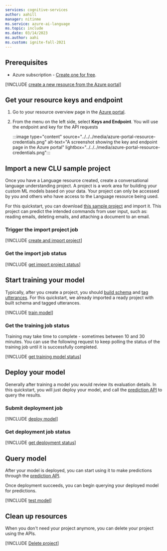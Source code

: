 ```yaml
---
services: cognitive-services
author: aahill
manager: nitinme
ms.service: azure-ai-language
ms.topic: include
ms.date: 03/14/2023
ms.author: aahi
ms.custom: ignite-fall-2021
---
```


## Prerequisites

* Azure subscription - [Create one for free](https://azure.microsoft.com/free/cognitive-services).



[!INCLUDE [create a new resource from the Azure portal](../resource-creation-azure-portal.md)]



## Get your resource keys and endpoint

1. Go to your resource overview page in the [Azure portal](https://portal.azure.com/#home).
2. From the menu on the left side, select **Keys and Endpoint**. You will use the endpoint and key for the API requests 

    :::image type="content" source="../../../media/azure-portal-resource-credentials.png" alt-text="A screenshot showing the key and endpoint page in the Azure portal" lightbox="../../../media/azure-portal-resource-credentials.png":::



## Import a new CLU sample project

Once you have a Language resource created, create a conversational language understanding project. A project is a work area for building your custom ML models based on your data. Your project can only be accessed by you and others who have access to the Language resource being used.

For this quickstart, you can download [this sample project](https://go.microsoft.com/fwlink/?linkid=2196152) and import it. This project can predict the intended commands from user input, such as: reading emails, deleting emails, and attaching a document to an email. 



### Trigger the import project job 

[!INCLUDE [create and import project](../rest-api/import-project.md)]



### Get the import job status

[!INCLUDE [get import project status](../rest-api/get-import-status.md)]



## Start training your model

Typically, after you create a project, you should [build schema](../../how-to/build-schema.md) and [tag utterances](../../how-to/tag-utterances.md). For this quickstart, we already imported a ready project with built schema and tagged utterances. 

[!INCLUDE [train model](../rest-api/train-model.md)]



### Get the training job status

Training may take time to complete - sometimes between 10 and 30 minutes. You can use the following request to keep polling the status of the training job until it is successfully completed.

 [!INCLUDE [get training model status](../rest-api/get-training-status.md)]



## Deploy your model

Generally after training a model you would review its evaluation details. In this quickstart, you will just deploy your model, and call the [prediction API](https://aka.ms/clu-apis) to query the results.

### Submit deployment job

[!INCLUDE [deploy model](../rest-api/deploy-model.md)]



### Get deployment job status

[!INCLUDE [get deployment status](../rest-api/get-deployment-status.md)]



## Query model 

After your model is deployed, you can start using it to make predictions through the [prediction API](https://aka.ms/clu-apis). 

Once deployment succeeds, you can begin querying your deployed model for predictions. 

[!INCLUDE [test model](../rest-api/query-model.md)]



## Clean up resources

When you don't need your project anymore, you can delete your project using the APIs.

[!INCLUDE [Delete project](../rest-api/delete-project.md)]


